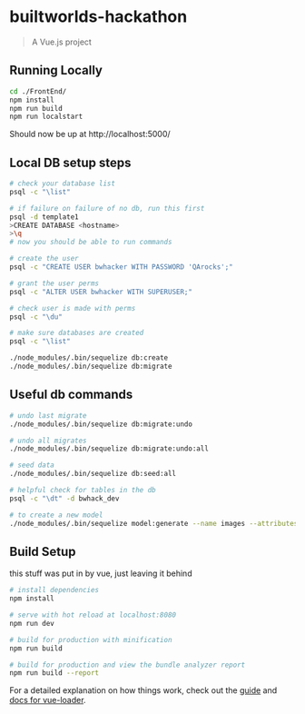 # builtworlds-hackathon

> A Vue.js project

## Running Locally
``` bash
cd ./FrontEnd/
npm install
npm run build
npm run localstart
```
Should now be up at http://localhost:5000/

## Local DB setup steps
``` bash
# check your database list
psql -c "\list"

# if failure on failure of no db, run this first
psql -d template1
>CREATE DATABASE <hostname>
>\q
# now you should be able to run commands

# create the user
psql -c "CREATE USER bwhacker WITH PASSWORD 'QArocks';"

# grant the user perms
psql -c "ALTER USER bwhacker WITH SUPERUSER;"

# check user is made with perms
psql -c "\du"

# make sure databases are created
psql -c "\list"

./node_modules/.bin/sequelize db:create
./node_modules/.bin/sequelize db:migrate
```

## Useful db commands
``` bash
# undo last migrate
./node_modules/.bin/sequelize db:migrate:undo

# undo all migrates
./node_modules/.bin/sequelize db:migrate:undo:all

# seed data
./node_modules/.bin/sequelize db:seed:all

# helpful check for tables in the db
psql -c "\dt" -d bwhack_dev

# to create a new model
./node_modules/.bin/sequelize model:generate --name images --attributes filename:string,path:string
```

## Build Setup
this stuff was put in by vue, just leaving it behind

``` bash
# install dependencies
npm install

# serve with hot reload at localhost:8080
npm run dev

# build for production with minification
npm run build

# build for production and view the bundle analyzer report
npm run build --report
```

For a detailed explanation on how things work, check out the [guide](http://vuejs-templates.github.io/webpack/) and [docs for vue-loader](http://vuejs.github.io/vue-loader).
